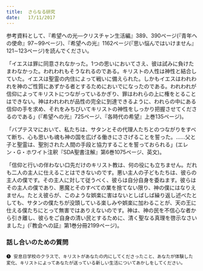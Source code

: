 ```yaml
---
title:  さらなる研究
date:   17/11/2017
---
```


参考資料として、『希望への光―クリスチャン生活編』389、390ページ(『青年への使命』97∼99ページ)、『希望への光』1162ページ(『思い悩んではいけません』121∼123ページ)を読んでください。

「イエスは罪に同意されなかった。1つの思いにおいてさえ、彼は試みに負けたまわなかった。われわれもそうなれるのである。キリストの人性は神性と結合していた。イエスは聖霊の内住によって戦いに備えられた。しかもイエスはわれわれを神のご性質にあずかる者とするためにおいでになったのである。われわれが信仰によってキリストにつながっているかぎり、罪はわれらの上に権をとることはできない。神はわれわれが品性の完全に到達できるように、われらの中にある信仰の手を求め、それをみちびいてキリストの神性をしっかり把握させてくださるのである」(『希望への光』725ページ、『各時代の希望』上巻135ページ)。

「バプテスマにおいて、私たちは、サタンとその代理人たちとのつながりをすべて断ち、心も思いも魂も神の国を広げる働きにささげることを誓った。......父と子と聖霊は、聖別された人間の手段と協力することを誓っておられる」(エレン・G・ホワイト注釈『SDA聖書注解』第6巻1075ページ、英文)。

「信仰と行いの伴わない口先だけのキリスト教は、何の役にも立ちません。だれも二人の主人に仕えることはできないのです。悪い主人の子どもたちは、彼らの主人の僕です。その主人に対して従うべく、彼らは自分自身を委ねます。彼らはその主人の僕であり、悪魔とそのすべての業を捨てない限り、神の僕にはなりえません。たとえ彼らが、このような娯楽に害はないとしばしば繰り返し述べたとしても、サタンの僕たちが没頭している楽しみや娯楽に加わることが、天の王に仕える僕たちにとって無害ではありえないのです。神は、神の民を不信心な者から引き離し、彼らをご自身の清い民とするために、清く聖なる真理を啓示なさいました」(『教会への証』第1巻分冊2199ページ)。

### 話し合いのための質問

`❶ 安息日学校のクラスで、キリストがあなたの内にしてくださったこと、あなたが体験した変化、キリストによってあなたが送っている新しい生活についてあかしをしてください。`
